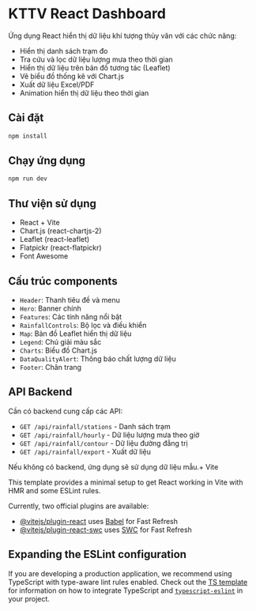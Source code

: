# KTTV React Dashboard

Ứng dụng React hiển thị dữ liệu khí tượng thủy văn với các chức năng:

- Hiển thị danh sách trạm đo
- Tra cứu và lọc dữ liệu lượng mưa theo thời gian
- Hiển thị dữ liệu trên bản đồ tương tác (Leaflet)
- Vẽ biểu đồ thống kê với Chart.js
- Xuất dữ liệu Excel/PDF
- Animation hiển thị dữ liệu theo thời gian

## Cài đặt

```bash
npm install
```

## Chạy ứng dụng

```bash
npm run dev
```

## Thư viện sử dụng

- React + Vite
- Chart.js (react-chartjs-2)
- Leaflet (react-leaflet) 
- Flatpickr (react-flatpickr)
- Font Awesome

## Cấu trúc components

- `Header`: Thanh tiêu đề và menu
- `Hero`: Banner chính
- `Features`: Các tính năng nổi bật
- `RainfallControls`: Bộ lọc và điều khiển
- `Map`: Bản đồ Leaflet hiển thị dữ liệu
- `Legend`: Chú giải màu sắc
- `Charts`: Biểu đồ Chart.js
- `DataQualityAlert`: Thông báo chất lượng dữ liệu
- `Footer`: Chân trang

## API Backend

Cần có backend cung cấp các API:
- `GET /api/rainfall/stations` - Danh sách trạm
- `GET /api/rainfall/hourly` - Dữ liệu lượng mưa theo giờ
- `GET /api/rainfall/contour` - Dữ liệu đường đẳng trị
- `GET /api/rainfall/export` - Xuất dữ liệu

Nếu không có backend, ứng dụng sẽ sử dụng dữ liệu mẫu.+ Vite

This template provides a minimal setup to get React working in Vite with HMR and some ESLint rules.

Currently, two official plugins are available:

- [@vitejs/plugin-react](https://github.com/vitejs/vite-plugin-react/blob/main/packages/plugin-react) uses [Babel](https://babeljs.io/) for Fast Refresh
- [@vitejs/plugin-react-swc](https://github.com/vitejs/vite-plugin-react/blob/main/packages/plugin-react-swc) uses [SWC](https://swc.rs/) for Fast Refresh

## Expanding the ESLint configuration

If you are developing a production application, we recommend using TypeScript with type-aware lint rules enabled. Check out the [TS template](https://github.com/vitejs/vite/tree/main/packages/create-vite/template-react-ts) for information on how to integrate TypeScript and [`typescript-eslint`](https://typescript-eslint.io) in your project.
